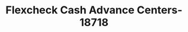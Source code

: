---
f_zip-code: 17268
f_state-code: PA
title: Flexcheck Cash Advance Centers-18718
f_phone: 717-762-6152
f_city-only: Waynesboro
f_address: 11105 Buchanan Trail East Waynesboro
f_location-unique-id: '18718'
slug: flexcheck-cash-advance-centers-18718
updated-on: '2024-05-30T13:46:58.046Z'
created-on: '2024-05-30T13:36:59.803Z'
published-on: '2024-05-30T13:54:32.469Z'
f_city-state: cms/city/waynesboro-pa.md
f_company: cms/company/flexcheck-cash-advance-centers.md
f_state: cms/state/pennsylvania.md
layout: '[payday-loan].html'
tags: payday-loan
---